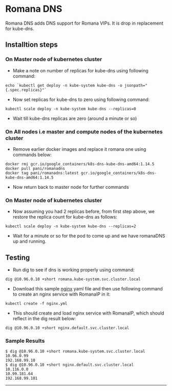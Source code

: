 # Romana DNS

Romana DNS adds DNS support for Romana VIPs. It is drop in replacement for
kube-dns.

## Installtion steps

### On Master node of kubernetes cluster

* Make a note on number of replicas for kube-dns using following command:
```
echo `kubectl get deploy -n kube-system kube-dns -o jsonpath="{.spec.replicas}"`
``` 
* Now set replicas for kube-dns to zero using following command:
```
kubectl scale deploy -n kube-system kube-dns --replicas=0
```
* Wait till kube-dns replicas are zero (around a minute or so)

### On All nodes i.e master and compute nodes of the kubernetes cluster

* Remove earlier docker images and replace it romana one using commands below:
```
docker rmi gcr.io/google_containers/k8s-dns-kube-dns-amd64:1.14.5
docker pull pani/romanadns
docker tag pani/romanadns:latest gcr.io/google_containers/k8s-dns-kube-dns-amd64:1.14.5
```
* Now return back to master node for further commands

### On Master node of kubernetes cluster

* Now assuming you had 2 replicas before, from first step above, we restore the replica count for kube-dns as follows:
```
kubectl scale deploy -n kube-system kube-dns --replicas=2
```
* Wait for a minute or so for the pod to come up and we have romanaDNS up and running.

## Testing

* Run dig to see if dns is working properly using command:
```
dig @10.96.0.10 +short romana.kube-system.svc.cluster.local
```
* Download this sample [nginx](files/nginx.yml) yaml file and then use following command to create an nginx service with RomanaIP in it:
```
kubectl create -f nginx.yml
```
* This should create and load nginx service with RomanaIP, which should reflect in the dig result below:
```
dig @10.96.0.10 +short nginx.default.svc.cluster.local
```

### Sample Results
```
$ dig @10.96.0.10 +short romana.kube-system.svc.cluster.local
10.96.0.99
192.168.99.10
$ dig @10.96.0.10 +short nginx.default.svc.cluster.local
10.116.0.0
10.99.181.64
192.168.99.101
```

***
